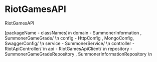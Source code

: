 # RiotGamesAPI
RiotGamesAPI

[packageName - classNames]\n
domain - SummonerInformation , SummonerGameGrade/ \n
config - HttpConfig , MongoConfig, SwaggerConfig/ \n
service - SummonerService/ \n
controller - RiotApiController/ \n
api - RiotGamesApiClient/ \n
repository - SummonerGameGradeRepository , SummonerInformationRepository \n
